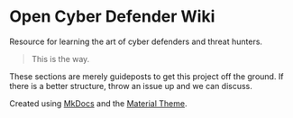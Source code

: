 # Open Cyber Defender Wiki
Resource for learning the art of cyber defenders and threat hunters.

> This is the way.

These sections are merely guideposts to get this project off the ground.  If there is a better structure, throw an issue up and we can discuss.

Created using [MkDocs](http://www.mkdocs.org/) and the [Material Theme](http://squidfunk.github.io/mkdocs-material/).  